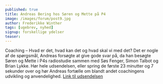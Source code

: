 ```yaml
---
published: true
title: Andreas Bering hos Søren og Mette på P4
image: /images/forum/post9.jpg
author: Frederikke Winther
tags: [ugebrev, nyhed]
signup: forskellige ydelser
teaser:
---
```


Coaching – Hvad er det, hvad kan det og hvad skal vi med det? Det er nogle af de spørgsmål, Andreas forsøgte at give gode svar på, da han besøgte Søren og Mette i P4s radiostudie sammen med Søs Fenger, Simon Talbot og Brian Lykke. Hør hele udsendelsen, eller spring de første 23 minutter og 7 sekunder over og hør Andreas fortælle om blandt andet coachingens udvikling og anvendelighed. [Link til udsendelsen](https://www.dr.dk/radio/p4/soeren-mette/soeren-mette-81)